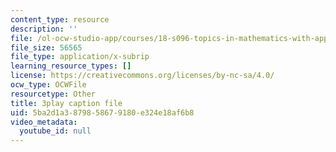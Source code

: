 ```yaml
---
content_type: resource
description: ''
file: /ol-ocw-studio-app/courses/18-s096-topics-in-mathematics-with-applications-in-finance-fall-2013/5ba2d1a3879858679180e324e18af6b8_TnS8kI_KuJc.vtt
file_size: 56565
file_type: application/x-subrip
learning_resource_types: []
license: https://creativecommons.org/licenses/by-nc-sa/4.0/
ocw_type: OCWFile
resourcetype: Other
title: 3play caption file
uid: 5ba2d1a3-8798-5867-9180-e324e18af6b8
video_metadata:
  youtube_id: null
---
```

